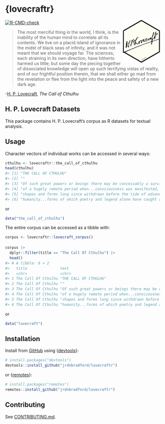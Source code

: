 # {lovecraftr}


<!-- README.md is rendered from README.qmd. Edit README.qmd and render to update README.md -->

<img src="man/figures/logo.png" align="right" height="139" alt="H. P. Lovecraft's signature in an R package hexagon"/>

[![R-CMD-check](https://github.com/jrdnbradford/lovecraftr/actions/workflows/R-CMD-check.yaml/badge.svg)](https://github.com/jrdnbradford/lovecraftr/actions/workflows/R-CMD-check.yaml)

> The most merciful thing in the world, I think, is the inability of the
> human mind to correlate all its contents. We live on a placid island
> of ignorance in the midst of black seas of infinity, and it was not
> meant that we should voyage far. The sciences, each straining in its
> own direction, have hitherto harmed us little; but some day the
> piecing together of dissociated knowledge will open up such terrifying
> vistas of reality, and of our frightful position therein, that we
> shall either go mad from the revelation or flee from the light into
> the peace and safety of a new dark age.

\-[H. P. Lovecraft](https://en.wikipedia.org/wiki/H._P._Lovecraft), *The
Call of Cthulhu*

## H. P. Lovecraft Datasets

This package contains H. P. Lovecraft’s corpus as R datasets for textual
analysis.

## Usage

Character vectors of individual works can be accessed in several ways:

``` r
cthulhu <- lovecraftr::the_call_of_cthulhu
head(cthulhu)
#> [1] "THE CALL OF CTHULHU"                                                            
#> [2] ""                                                                               
#> [3] "Of such great powers or beings there may be conceivably a survival...a survival"
#> [4] "of a hugely remote period when...consciousness was manifested, perhaps, in"     
#> [5] "shapes and forms long since withdrawn before the tide of advancing"             
#> [6] "humanity...forms of which poetry and legend alone have caught a flying memory"
```

or

``` r
data("the_call_of_cthulhu")
```

The entire corpus can be accessed as a tibble with:

``` r
corpus <- lovecraftr::lovecraft_corpus()

corpus |>
  dplyr::filter(title == "The Call Of Cthulhu") |>
  head()
#> # A tibble: 6 × 2
#>   title               text                                                      
#>   <chr>               <chr>                                                     
#> 1 The Call Of Cthulhu "THE CALL OF CTHULHU"                                     
#> 2 The Call Of Cthulhu ""                                                        
#> 3 The Call Of Cthulhu "Of such great powers or beings there may be conceivably …
#> 4 The Call Of Cthulhu "of a hugely remote period when...consciousness was manif…
#> 5 The Call Of Cthulhu "shapes and forms long since withdrawn before the tide of…
#> 6 The Call Of Cthulhu "humanity...forms of which poetry and legend alone have c…
```

or

``` r
data("lovecraft")
```

## Installation

Install from [GitHub](https://github.com/jrdnbradford/lovecraftr/) using
{[devtools](https://devtools.r-lib.org/)}:

``` r
# install.packages("devtools")
devtools::install_github("jrdnbradford/lovecraftr")
```

or {[remotes](https://remotes.r-lib.org//)}:

``` r
# install.packages("remotes")
remotes::install_github("jrdnbradford/lovecraftr")
```

## Contributing

See [CONTRIBUTING.md](./.github/CONTRIBUTING.md).
